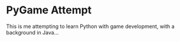 # PyGame Attempt

This is me attempting to learn Python with game development, with
a background in Java...
